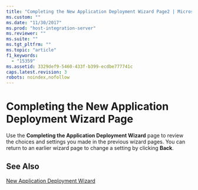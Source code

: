 ```yaml
---
title: "Completing the New Application Deployment Wizard Page2 | Microsoft Docs"
ms.custom: ""
ms.date: "11/30/2017"
ms.prod: "host-integration-server"
ms.reviewer: ""
ms.suite: ""
ms.tgt_pltfrm: ""
ms.topic: "article"
f1_keywords: 
  - "15359"
ms.assetid: 3329def9-5460-433f-b399-ecdbe777741c
caps.latest.revision: 3
robots: noindex,nofollow
---
```

# Completing the New Application Deployment Wizard Page
Use the **Completing the Application Deployment Wizard** page to review the choices and settings you made in the previous wizard pages. You can return to an earlier wizard page to change a setting by clicking **Back**.  
  
## See Also  
 [New Application Deployment Wizard](../core/new-application-deployment-wizard1.md)